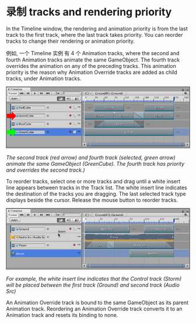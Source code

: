 # 录制 tracks and rendering priority

In the Timeline window, the rendering and animation priority is from the last track to the first track, where the last track takes priority. You can reorder tracks to change their rendering or animation priority.

例如, 一个 Timeline 实例 有 4 个 Animation tracks, where the second and fourth Animation tracks animate the same GameObject. The fourth track overrides the animation on any of the preceding tracks. This animation priority is the reason why Animation Override tracks are added as child tracks, under Animation tracks.

![The second track (red arrow) and fourth track (selected, green arrow) animate the same GameObject (GreenCube). The fourth track has priority and overrides the second track.)](images/timeline_track_priority.png)

_The second track (red arrow) and fourth track (selected, green arrow) animate the same GameObject (GreenCube). The fourth track has priority and overrides the second track.)_

To reorder tracks, select one or more tracks and drag until a white insert line appears between tracks in the Track list. The white insert line indicates the destination of the tracks you are dragging. The last selected track type displays beside the cursor. Release the mouse button to reorder tracks.

![For example, the white insert line indicates that the Control track (Storm) will be placed between the first track (Ground) and second track (Audio Src)](images/timeline_track_reorder.png)

_For example, the white insert line indicates that the Control track (Storm) will be placed between the first track (Ground) and second track (Audio Src)_

An Animation Override track is bound to the same GameObject as its parent Animation track. Reordering an Animation Override track converts it to an Animation track and resets its binding to none.
